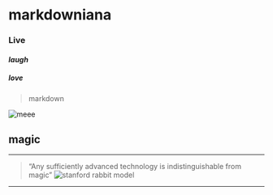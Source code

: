 # markdowniana

### **Live**
#### _laugh_
##### _**love**_

> markdown

![meee](https://encrypted-tbn0.gstatic.com/images?q=tbn:ANd9GcQrKa41_IAUwr0TYfLowBOPs1ra5hMV3ldsbnRF_povtoZI7Jw0M6A-wX0ZvTUfEFDo0pg&usqp=CAU)

## magic 
---
> “Any sufficiently advanced technology is indistinguishable from magic”
> ![stanford rabbit model][bunny]
---




[bunny]: https://faculty.cc.gatech.edu/~turk/bunny/blue.jpg
